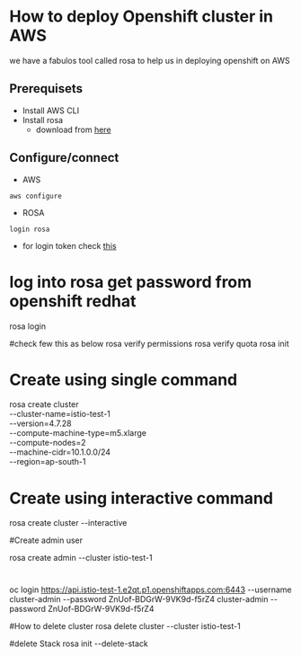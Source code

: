 # How to deploy Openshift cluster in AWS
we have a fabulos tool called rosa to help us in deploying openshift on AWS

## Prerequisets
* Install AWS CLI
* Install rosa 
    - download from [here](https://console.redhat.com/openshift/downloads#tool-rosa)
## Configure/connect
* AWS
```
aws configure
```
* ROSA
```
login rosa
```
- for login token check [this](https://console.redhat.com/openshift/token/rosa)
# log into rosa get password from openshift redhat 
rosa login 

#check few this as below
rosa verify permissions
rosa verify quota
rosa init

# Create using single command
rosa create cluster \
      --cluster-name=istio-test-1 \
      --version=4.7.28 \
      --compute-machine-type=m5.xlarge \
      --compute-nodes=2 \
      --machine-cidr=10.1.0.0/24 \
      --region=ap-south-1
	  
# Create using interactive command
rosa create cluster --interactive

#Create admin user 

rosa create admin --cluster istio-test-1

#
oc login https://api.istio-test-1.e2qt.p1.openshiftapps.com:6443 --username cluster-admin --password ZnUof-BDGrW-9VK9d-f5rZ4
cluster-admin --password ZnUof-BDGrW-9VK9d-f5rZ4


#How to delete cluster 
rosa delete cluster --cluster istio-test-1

#delete Stack
rosa init --delete-stack
